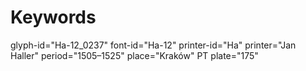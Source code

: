 # Keywords
glyph-id="Ha-12_0237"
font-id="Ha-12"
printer-id="Ha"
printer="Jan Haller"
period="1505–1525"
place="Kraków"
PT plate="175"
